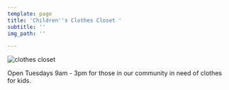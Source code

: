 ```yaml
---
template: page
title: 'Children''s Clothes Closet '
subtitle: ''
img_path: ''

---
```

![clothes closet](/images/ccsign.png)

Open Tuesdays 9am - 3pm for those in our community in need of clothes for kids.